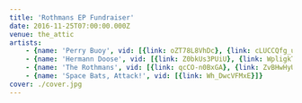 ```yaml
---
title: 'Rothmans EP Fundraiser'
date: 2016-11-25T07:00:00.000Z
venue: the_attic
artists:
    - {name: 'Perry Buoy', vid: [{link: oZT78L8VhDc}, {link: cLUCCQfg_uU, title: 'Venus in Furs (Velvet Underground cover)'}]}
    - {name: 'Hermann Doose', vid: [{link: Z0bkUs3PUiU}, {link: WpligkTDSBs}]}
    - {name: 'The Rothmans', vid: [{link: qcCO-n0BxGA}, {link: ZvBHwHyUa9s}, {link: K4szrtW3igA}]}
    - {name: 'Space Bats, Attack!', vid: [{link: Wh_DwcVFMxE}]}
cover: ./cover.jpg
---
```

